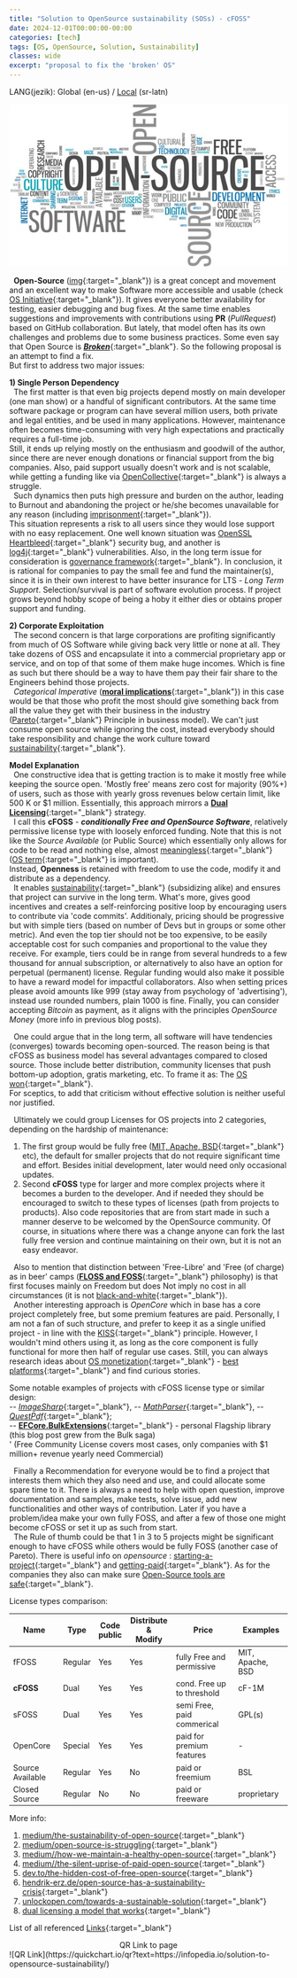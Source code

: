 ```yaml
---
title: "Solution to OpenSource sustainability (SOSs) - cFOSS"
date: 2024-12-01T00:00:00-00:00
categories: [tech]
tags: [OS, OpenSource, Solution, Sustainability]
classes: wide
excerpt: "proposal to fix the 'broken' OS"
---
```


LANG(jezik): Global (en-us) / [Local](https://infopedia.io/sr-latn/solution-to-opensource-sustainability/) (sr-latn)<br>

![/solution-to-opensource-sustainability](https://raw.githubusercontent.com/borisdj/borisdj.github.io/main/assets/images/solution-to-opensource-sustainability/OS2.jpg)

&nbsp; **Open-Source** ([img](https://3dnature.com/downloads/open-source/){:target="_blank"}) is a great concept and movement and an excellent way to make Software more accessible and usable (check [OS Initiative](https://opensource.org/){:target="_blank"}). It gives everyone better availability for testing, easier debugging and bug fixes. At the same time enables suggestions and improvements with contributions using **PR** (*PullRequest*) based on GitHub collaboration. But lately, that model often has its own challenges and problems due to some business practices. Some even say that Open Source is [***Broken***](https://www.forbes.com/sites/adrianbridgwater/2019/11/11/is-open-source-broken/?sh=18721f5fd560){:target="_blank"}. So the following proposal is an attempt to find a fix.  
But first to address two major issues:

**1) Single Person Dependency**  
&nbsp; The first matter is that even big projects depend mostly on main developer (one man show) or a handful of significant contributors. At the same time software package or program can have several million users, both private and legal entities, and be used in many applications. However, maintenance often becomes time-consuming with very high expectations and practically requires a full-time job.  
Still, it ends up relying mostly on the enthusiasm and goodwill of the author, since there are never enough donations or financial support from the big companies. Also, paid support usually doesn't work and is not scalable, while getting a funding like via [OpenCollective](https://blog.opencollective.com/funds-for-open-source/){:target="_blank"} is always a struggle.  
&nbsp; Such dynamics then puts high pressure and burden on the author, leading to Burnout and abandoning the project or he/she becomes unavailable for any reason (including [imprisonment](https://www.theregister.com/2023/02/15/corejs_russia_open_source/){:target="_blank"}).  
This situation represents a risk to all users since they would lose support with no easy replacement. One well known situation was [OpenSSL Heartbleed](https://heartbleed.com/){:target="_blank"} security bug, and another is [log4j](https://medium.com/readme/ghosts-of-log4j-open-source-vulnerabilities-confound-software-developers-e81b931560){:target="_blank"} vulnerabilities. Also, in the long term issue for consideration is [governance framework](https://stackoverflow.blog/2020/09/09/open-source-governance-benevolent-dictator-or-decision-by-committee/){:target="_blank"}. In conclusion, it is rational for companies to pay the small fee and fund the maintainer(s), since it is in their own interest to have better insurance for LTS - *Long Term Support*. Selection/survival is part of software evolution process. If project grows beyond hobby  scope of being a hoby it either dies or obtains proper support and funding.

**2) Corporate Exploitation**  
&nbsp; The second concern is that large corporations are profiting significantly from much of OS Software while giving back very little or none at all. They take dozens of OSS and encapsulate it into a commercial proprietary app or service, and on top of that some of them make huge incomes. Which is fine as such but there should be a way to have them pay their fair share to the Engineers behind those projects.  
&nbsp; *Categorical Imperative* ([**moral implications**](https://dev.to/degoodmanwilson/open-source-is-broken-g60){:target="_blank"}) in this case would be that those who profit the most should give something back from all the value they get with their business in the industry ([Pareto](https://en.wikipedia.org/wiki/Pareto_principle){:target="_blank"} Principle in business model). We can't just consume open source while ignoring the cost, instead everybody should take responsibility and change the work culture toward [sustainability](https://techcrunch.com/2018/06/23/open-source-sustainability/){:target="_blank"}.

**Model Explanation**  
&nbsp; One constructive idea that is getting traction is to make it mostly free while keeping the source open. 'Mostly free' means zero cost for majority (90%+) of users, such as those with yearly gross revenues below certain limit, like 500 K or $1 million. Essentially, this approach mirrors a [**Dual Licensing**](https://duallicensing.com/){:target="_blank"} strategy.  
&nbsp; I call this **cFOSS** - ***conditionally Free and OpenSource Software***, relatively permissive license type with loosely enforced funding. Note that this is not like the *Source Available* (or Public Source) which essentially only allows for code to be read and nothing else, almost [meaningless](https://keygen.sh/blog/source-available-is-meaningless/){:target="_blank"} ([OS term](https://danb.me/blog/why-open-source-term-is-important/){:target="_blank"} is important).  
Instead, **Openness** is retained with freedom to use the code, modify it and distribute as a dependency.  
&nbsp; It enables [sustainability](https://thenewstack.io/this-week-in-programming-a-manifesto-for-sustainable-open-source-development/){:target="_blank"} (subsidizing alike) and ensures that project can survive in the long term. What's more, gives good incentives and creates a self-reinforcing positive loop by encouraging users to contribute via 'code commits'. Additionaly, pricing should be progressive but with simple tiers (based on number of Devs but in groups or some other metric). And even the top tier should not be too expensive, to be easily acceptable cost for such companies and proportional to the value they receive. For example, tiers could be in range from several hundreds to a few thousand for annual subscription, or alternatively to also have an option for perpetual (permanent) license. Regular funding would also make it possible to have a reward model for impactful collaborators. 
Also when setting prices please avoid amounts like 999 (stay away from psychology of 'advertising'), instead use rounded numbers, plain 1000 is fine. Finally, you can consider accepting *Bitcoin* as payment, as it aligns with the principles *OpenSource Money* (more info in previous blog posts).

&nbsp; One could argue that in the long term, all software will have tendencies (converges) towards becoming open-sourced. The reason being is that cFOSS as business model has several advantages compared to closed source. Those include better distribution, community licenses that push bottom-up adoption, gratis marketing, etc. To frame it as: The [OS won](https://aaronstannard.com/sustainable-open-source-software/){:target="_blank"}.    
For sceptics, to add that criticism without effective solution is neither useful nor justified.  

&nbsp; Ultimately we could group Licenses for OS projects into 2 categories, depending on the hardship of maintenance:  
1) The first group would be fully free ([MIT, Apache, BSD](https://opensource.stackexchange.com/questions/11109/what-are-the-practical-differences-between-mit-apache-and-bsd-licenses){:target="_blank"} etc), the default for smaller projects that do not require significant time and effort. Besides initial development, later would need only occasional updates.  
2) Second **cFOSS** type for larger and more complex projects where it becomes a burden to the developer. And if needed they should be encouraged to switch to these types of licenses (path from projects to products). Also code repositories that are from start made in such a manner deserve to be welcomed by the OpenSource community. Of course, in situations where there was a change anyone can fork the last fully free version and continue maintaining on their own, but it is not an easy endeavor.

&nbsp; Also to mention that distinction between 'Free-Libre' and 'Free (of charge) as in beer' camps ([**FLOSS and FOSS**](https://www.gnu.org/philosophy/floss-and-foss.en.html){:target="_blank"} philosophy) is that first focuses mainly on Freedom but does Not imply no cost in all circumstances (it is not [black-and-white](https://nadh.in/blog/open-source-is-not-broken/){:target="_blank"}).  
&nbsp; Another interesting approach is *OpenCore* which in base has a core project completely free, but some premium features are paid. Personally, I am not a fan of such structure, and prefer to keep it as a single unified project - in line with the [KISS](https://en.wikipedia.org/wiki/KISS_principle){:target="_blank"} principle. However, I wouldn't mind others using it, as long as the core component is fully functional for more then half of regular use cases. Still, you can always research ideas about [OS monetization](https://www.scaleway.com/en/blog/how-to-monetize-your-open-source-project/){:target="_blank"} - [best platforms](https://blog.stackademic.com/the-best-platforms-for-monetizing-your-open-source-projects-in-2024-2025-1b7803ea5bc9){:target="_blank"} and find curious stories.

Some notable examples of projects with cFOSS license type or similar design:  
-- [*ImageSharp*](https://github.com/SixLabors/ImageSharp){:target="_blank"}, -- [*MathParser*](https://github.com/mariuszgromada/MathParser.org-mXparser){:target="_blank"}, -- [*QuestPdf*](https://www.questpdf.com/){:target="_blank"};  
-- [**EFCore.BulkExtensions**](https://github.com/borisdj/EFCore.BulkExtensions){:target="_blank"} - personal Flagship library (this blog post grew from the Bulk saga)  
' (Free Community License covers most cases, only companies with $1 million+ revenue yearly need Commercial)

&nbsp; Finally a Recommendation for everyone would be to find a project that interests them which they also need and use, and could allocate some spare time to it. There is always a need to help with open question, improve documentation and samples, make tests, solve issue, add new functionalities and other ways of contribution. Later if you have a problem/idea make your own fully FOSS, and after a few of those one might become cFOSS or set it up as such from start.  
&nbsp; The Rule of thumb could be that 1 in 3 to 5 projects might be significant enough to have cFOSS while others would be fully FOSS (another case of Pareto). There is useful info on *opensource* : [starting-a-project](https://opensource.guide/starting-a-project/){:target="_blank"} and [getting-paid](https://opensource.guide/getting-paid/){:target="_blank"}. As for the companies they also can make sure [Open-Source tools are safe](https://www.forbes.com/councils/forbestechcouncil/2022/05/10/12-ways-companies-can-ensure-open-source-tools-are-safe-and-sustainable/){:target="_blank"}.

License types comparison:

| Name             | Type    | Code <br />public | Distribute & <br />Modify | Price     | Examples         |
| ---------------- | ------- | ----------- | ---------------  | -------------------------- | ---------------- |
| fFOSS            | Regular | Yes         | Yes              | fully Free and permissive  | MIT, Apache, BSD |
| **cFOSS**        | Dual    | Yes         | Yes              | cond. Free up to threshold | cF-1M            |
| sFOSS            | Dual    | Yes         | Yes              | semi Free, paid commerical | GPL(s)           |
| OpenCore         | Special | Yes         | Yes              | paid for premium features  | -                |
| Source Available | Regular | Yes         | No               | paid or freemium           | BSL              |
| Closed Source    | Regular | No          | No               | paid or freeware           | proprietary      |

More info:
1. [medium/the-sustainability-of-open-source](https://goldglovecb.medium.com/the-sustainability-of-open-source-7ec0390f58e8){:target="_blank"}
2. [medium/open-source-is-struggling](https://medium.com/@jankammerath/open-source-is-struggling-and-its-not-big-tech-that-is-to-blame-cfba964219f8){:target="_blank"}
3. [medium//how-we-maintain-a-healthy-open-source](https://medium.com/spiffworkflow/how-we-maintain-a-healthy-open-source-project-2e6d7115f668){:target="_blank"}
4. [medium//the-silent-uprise-of-paid-open-source](https://prasannamestha.medium.com/the-silent-uprise-of-paid-open-source-309b8d9ffc41){:target="_blank"}  
5. [dev.to/the-hidden-cost-of-free-open-source](https://dev.to/opensauced/the-hidden-cost-of-free-why-open-source-sustainability-matters-1jk7){:target="_blank"}  
6. [hendrik-erz.de/open-source-has-a-sustainability-crisis](https://hendrik-erz.de/post/open-source-has-a-sustainability-crisis){:target="_blank"}  
7. [unlockopen.com/towards-a-sustainable-solution](https://speaking.unlockopen.com/5JrQdv/towards-a-sustainable-solution-to-open-source-sustainability){:target="_blank"}
8. [dual licensing a model that works](https://www.linkedin.com/pulse/why-open-core-gpl-dual-licensing-model-works-mark-curphey/){:target="_blank"}

List of all referenced [Links](https://docs.google.com/spreadsheets/d/e/2PACX-1vS2z9KBq6jiePC8rfPdAcd_b0jtfE_8gPAXPvbKV45fRenyA0fKSSTWmbMA1pd3f4yYiFTr6Wq8Dq5z/pubhtml?gid=2013428247&single=true){:target="_blank"}

<center>QR Link to page</center>
![QR Link](https://quickchart.io/qr?text=https://infopedia.io/solution-to-opensource-sustainability/)
